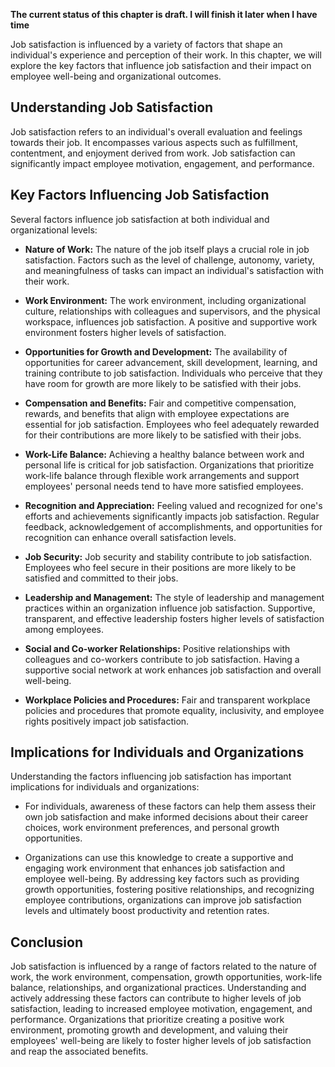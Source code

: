 **The current status of this chapter is draft. I will finish it later when I have time**

Job satisfaction is influenced by a variety of factors that shape an individual's experience and perception of their work. In this chapter, we will explore the key factors that influence job satisfaction and their impact on employee well-being and organizational outcomes.

Understanding Job Satisfaction
------------------------------

Job satisfaction refers to an individual's overall evaluation and feelings towards their job. It encompasses various aspects such as fulfillment, contentment, and enjoyment derived from work. Job satisfaction can significantly impact employee motivation, engagement, and performance.

Key Factors Influencing Job Satisfaction
----------------------------------------

Several factors influence job satisfaction at both individual and organizational levels:

* **Nature of Work:** The nature of the job itself plays a crucial role in job satisfaction. Factors such as the level of challenge, autonomy, variety, and meaningfulness of tasks can impact an individual's satisfaction with their work.

* **Work Environment:** The work environment, including organizational culture, relationships with colleagues and supervisors, and the physical workspace, influences job satisfaction. A positive and supportive work environment fosters higher levels of satisfaction.

* **Opportunities for Growth and Development:** The availability of opportunities for career advancement, skill development, learning, and training contribute to job satisfaction. Individuals who perceive that they have room for growth are more likely to be satisfied with their jobs.

* **Compensation and Benefits:** Fair and competitive compensation, rewards, and benefits that align with employee expectations are essential for job satisfaction. Employees who feel adequately rewarded for their contributions are more likely to be satisfied with their jobs.

* **Work-Life Balance:** Achieving a healthy balance between work and personal life is critical for job satisfaction. Organizations that prioritize work-life balance through flexible work arrangements and support employees' personal needs tend to have more satisfied employees.

* **Recognition and Appreciation:** Feeling valued and recognized for one's efforts and achievements significantly impacts job satisfaction. Regular feedback, acknowledgement of accomplishments, and opportunities for recognition can enhance overall satisfaction levels.

* **Job Security:** Job security and stability contribute to job satisfaction. Employees who feel secure in their positions are more likely to be satisfied and committed to their jobs.

* **Leadership and Management:** The style of leadership and management practices within an organization influence job satisfaction. Supportive, transparent, and effective leadership fosters higher levels of satisfaction among employees.

* **Social and Co-worker Relationships:** Positive relationships with colleagues and co-workers contribute to job satisfaction. Having a supportive social network at work enhances job satisfaction and overall well-being.

* **Workplace Policies and Procedures:** Fair and transparent workplace policies and procedures that promote equality, inclusivity, and employee rights positively impact job satisfaction.

Implications for Individuals and Organizations
----------------------------------------------

Understanding the factors influencing job satisfaction has important implications for individuals and organizations:

* For individuals, awareness of these factors can help them assess their own job satisfaction and make informed decisions about their career choices, work environment preferences, and personal growth opportunities.

* Organizations can use this knowledge to create a supportive and engaging work environment that enhances job satisfaction and employee well-being. By addressing key factors such as providing growth opportunities, fostering positive relationships, and recognizing employee contributions, organizations can improve job satisfaction levels and ultimately boost productivity and retention rates.

Conclusion
----------

Job satisfaction is influenced by a range of factors related to the nature of work, the work environment, compensation, growth opportunities, work-life balance, relationships, and organizational practices. Understanding and actively addressing these factors can contribute to higher levels of job satisfaction, leading to increased employee motivation, engagement, and performance. Organizations that prioritize creating a positive work environment, promoting growth and development, and valuing their employees' well-being are likely to foster higher levels of job satisfaction and reap the associated benefits.
